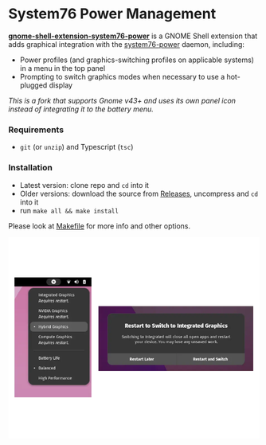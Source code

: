 # System76 Power Management

**[gnome-shell-extension-system76-power](https://github.com/pop-os/gnome-shell-extension-system76-power)** is a GNOME Shell extension that adds graphical integration with the [system76-power](https://github.com/pop-os/system76-power) daemon, including:

- Power profiles (and graphics-switching profiles on applicable systems) in a menu in the top panel
- Prompting to switch graphics modes when necessary to use a hot-plugged display

_This is a fork that supports Gnome v43+ and uses its own panel icon instead of integrating it to the battery menu._

### Requirements
- `git` (or `unzip`) and Typescript (`tsc`)

### Installation
- Latest version: clone repo and `cd` into it
- Older versions: download the source from [Releases](https://gitlab.com/LFd3v/gnome-shell-extension-system76-power/-/releases), uncompress and `cd` into it
- run `make all && make install`

Please look at [Makefile](./Makefile) for more info and other options.

![Screenshots](./assets/screenshots_v43.webp)
